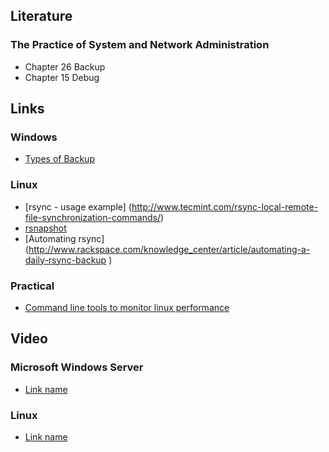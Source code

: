 ## Literature
### The Practice of System and Network Administration
* Chapter 26 Backup
* Chapter 15 Debug

## Links   
### Windows
* [Types of Backup](https://technet.microsoft.com/sv-se/library/cc784306%28v=ws.10%29.aspx)

### Linux
* [rsync - usage example] (http://www.tecmint.com/rsync-local-remote-file-synchronization-commands/)
* [rsnapshot](http://www.rsnapshot.org/rsnapshot.html )
* [Automating rsync] (http://www.rackspace.com/knowledge_center/article/automating-a-daily-rsync-backup )

### Practical

* [Command line tools to monitor linux performance](http://www.tecmint.com/command-line-tools-to-monitor-linux-performance/)

## Video
### Microsoft Windows Server
* [Link name](link)

### Linux
* [Link name](link)
 
